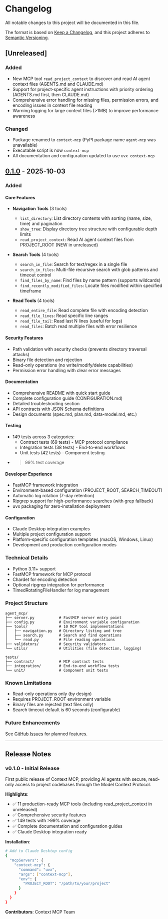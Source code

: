 # Changelog

All notable changes to this project will be documented in this file.

The format is based on [Keep a Changelog](https://keepachangelog.com/en/1.0.0/),
and this project adheres to [Semantic Versioning](https://semver.org/spec/v2.0.0.html).

## [Unreleased]

### Added
- New MCP tool `read_project_context` to discover and read AI agent context files (AGENTS.md and CLAUDE.md)
- Support for project-specific agent instructions with priority ordering (AGENTS.md first, then CLAUDE.md)
- Comprehensive error handling for missing files, permission errors, and encoding issues in context file reading
- Warning logging for large context files (>1MB) to improve performance awareness

### Changed
- Package renamed to `context-mcp` (PyPI package name `agent-mcp` was unavailable)
- Executable script is now `context-mcp`
- All documentation and configuration updated to use `uvx context-mcp`

## [0.1.0] - 2025-10-03

### Added

#### Core Features
- **Navigation Tools** (3 tools)
  - `list_directory`: List directory contents with sorting (name, size, time) and pagination
  - `show_tree`: Display directory tree structure with configurable depth limits
  - `read_project_context`: Read AI agent context files from PROJECT_ROOT (NEW in unreleased)

- **Search Tools** (4 tools)
  - `search_in_file`: Search for text/regex in a single file
  - `search_in_files`: Multi-file recursive search with glob patterns and timeout control
  - `find_files_by_name`: Find files by name pattern (supports wildcards)
  - `find_recently_modified_files`: Locate files modified within specified timeframe

- **Read Tools** (4 tools)
  - `read_entire_file`: Read complete file with encoding detection
  - `read_file_lines`: Read specific line ranges
  - `read_file_tail`: Read last N lines (useful for logs)
  - `read_files`: Batch read multiple files with error resilience

#### Security Features
- Path validation with security checks (prevents directory traversal attacks)
- Binary file detection and rejection
- Read-only operations (no write/modify/delete capabilities)
- Permission error handling with clear error messages

#### Documentation
- Comprehensive README with quick start guide
- Complete configuration guide (CONFIGURATION.md)
- Detailed troubleshooting section
- API contracts with JSON Schema definitions
- Design documents (spec.md, plan.md, data-model.md, etc.)

#### Testing
- 149 tests across 3 categories:
  - Contract tests (69 tests) - MCP protocol compliance
  - Integration tests (38 tests) - End-to-end workflows
  - Unit tests (42 tests) - Component testing
- >99% test coverage

#### Developer Experience
- FastMCP framework integration
- Environment-based configuration (PROJECT_ROOT, SEARCH_TIMEOUT)
- Automatic log rotation (7-day retention)
- Ripgrep support for high-performance searches (with grep fallback)
- uvx packaging for zero-installation deployment

#### Configuration
- Claude Desktop integration examples
- Multiple project configuration support
- Platform-specific configuration templates (macOS, Windows, Linux)
- Development and production configuration modes

### Technical Details
- Python 3.11+ support
- FastMCP framework for MCP protocol
- Chardet for encoding detection
- Optional ripgrep integration for performance
- TimedRotatingFileHandler for log management

### Project Structure
```
agent_mcp/
├── server.py           # FastMCP server entry point
├── config.py           # Environment variable configuration
├── tools/              # 10 MCP tool implementations
│   ├── navigation.py   # Directory listing and tree
│   ├── search.py       # Search and find operations
│   └── read.py         # File reading operations
├── validators/         # Security validators
└── utils/              # Utilities (file detection, logging)

tests/
├── contract/           # MCP contract tests
├── integration/        # End-to-end workflow tests
└── unit/               # Component unit tests
```

### Known Limitations
- Read-only operations only (by design)
- Requires PROJECT_ROOT environment variable
- Binary files are rejected (text files only)
- Search timeout default is 60 seconds (configurable)

### Future Enhancements
See [GitHub Issues](https://github.com/geq1fan/context-mcp/issues) for planned features.

---

## Release Notes

### v0.1.0 - Initial Release
First public release of Context MCP, providing AI agents with secure, read-only access to project codebases through the Model Context Protocol.

**Highlights**:
- ✅ 11 production-ready MCP tools (including read_project_context in unreleased)
- ✅ Comprehensive security features
- ✅ 149 tests with >99% coverage
- ✅ Complete documentation and configuration guides
- ✅ Claude Desktop integration ready

**Installation**:
```bash
# Add to Claude Desktop config
{
  "mcpServers": {
    "context-mcp": {
      "command": "uvx",
      "args": ["context-mcp"],
      "env": {
        "PROJECT_ROOT": "/path/to/your/project"
      }
    }
  }
}
```

**Contributors**: Context MCP Team

[0.1.0]: https://github.com/geq1fan/context-mcp/releases/tag/v0.1.0
